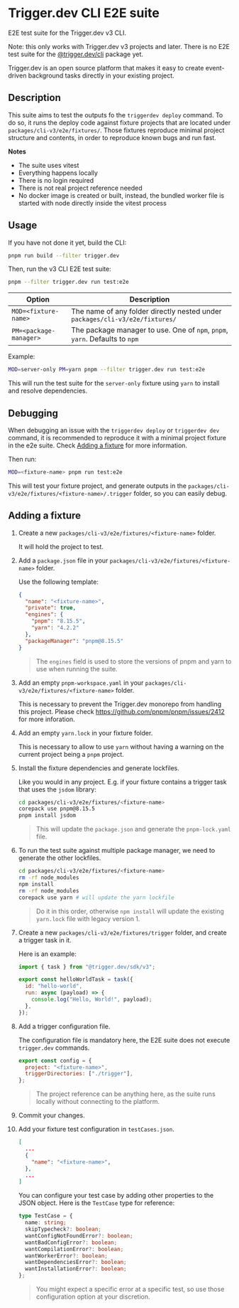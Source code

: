# Trigger.dev CLI E2E suite

E2E test suite for the Trigger.dev v3 CLI.

Note: this only works with Trigger.dev v3 projects and later. There is no E2E test suite for the [@trigger.dev/cli](https://www.npmjs.com/package/@trigger.dev/cli) package yet.

Trigger.dev is an open source platform that makes it easy to create event-driven background tasks directly in your existing project.

## Description

This suite aims to test the outputs fo the `triggerdev deploy` command.
To do so, it runs the deploy code against fixture projects that are located under `packages/cli-v3/e2e/fixtures/`.
Those fixtures reproduce minimal project structure and contents, in order to reproduce known bugs and run fast.

**Notes**
- The suite uses vitest
- Everything happens locally
- There is no login required
- There is not real project reference needed
- No docker image is created or built, instead, the bundled worker file is started with node directly inside the vitest process

## Usage

If you have not done it yet, build the CLI:

```sh
pnpm run build --filter trigger.dev
```

Then, run the v3 CLI E2E test suite:

```sh
pnpm --filter trigger.dev run test:e2e
```

| Option                 | Description                                                                  |
| ---------------------- | ---------------------------------------------------------------------------- |
| `MOD=<fixture-name>`   | The name of any folder directly nested under `packages/cli-v3/e2e/fixtures/` |
| `PM=<package-manager>` | The package manager to use. One of `npm`, `pnpm`, `yarn`. Defaults to `npm`  |

Example:

```sh
MOD=server-only PM=yarn pnpm --filter trigger.dev run test:e2e
```

This will run the test suite for the `server-only` fixture using `yarn` to install and resolve dependencies.

## Debugging

When debugging an issue with the `triggerdev deploy` or `triggerdev dev` command, it is recommended to reproduce it with a minimal project fixture in the e2e suite.
Check [Adding a fixture](#adding-a-fixture) for more information.

Then run:

```sh
MOD=<fixture-name> pnpm run test:e2e
```

This will test your fixture project, and generate outputs in the `packages/cli-v3/e2e/fixtures/<fixture-name>/.trigger` folder, so you can easily debug.

## Adding a fixture

1. Create a new `packages/cli-v3/e2e/fixtures/<fixture-name>` folder.

    It will hold the project to test.

2. Add a `package.json` file in your `packages/cli-v3/e2e/fixtures/<fixture-name>` folder.

    Use the following template:

    ```json package.json
    {
      "name": "<fixture-name>",
      "private": true,
      "engines": {
        "pnpm": "8.15.5",
        "yarn": "4.2.2"
      },
      "packageManager": "pnpm@8.15.5"
    }
    ```

    > The `engines` field is used to store the versions of pnpm and yarn to use when running the suite.

3. Add an empty `pnpm-workspace.yaml` in your `packages/cli-v3/e2e/fixtures/<fixture-name>` folder.

    This is necessary to prevent the Trigger.dev monorepo from handling this project.
    Please check https://github.com/pnpm/pnpm/issues/2412 for more inforation.

4. Add an empty `yarn.lock` in your fixture folder.

    This is necessary to allow to use `yarn` without having a warning on the current project being a `pnpm` project.

5. Install the fixture dependencies and generate lockfiles.

    Like you would in any project.
    E.g. if your fixture contains a trigger task that uses the `jsdom` library:

    ```sh
    cd packages/cli-v3/e2e/fixtures/<fixture-name>
    corepack use pnpm@8.15.5
    pnpm install jsdom
    ```

    > This will update the `package.json` and generate the `pnpm-lock.yaml` file.

6. To run the test suite against multiple package manager, we need to generate the other lockfiles.

    ```sh
    cd packages/cli-v3/e2e/fixtures/<fixture-name>
    rm -rf node_modules
    npm install
    rm -rf node_modules
    corepack use yarn # will update the yarn lockfile
    ```

    > Do it in this order, otherwise `npm install` will update the existing `yarn.lock` file with legacy version 1.

7. Create a new `packages/cli-v3/e2e/fixtures/trigger` folder, and create a trigger task in it.

    Here is an example:

    ```javascript
    import { task } from "@trigger.dev/sdk/v3";

    export const helloWorldTask = task({
      id: "hello-world",
      run: async (payload) => {
        console.log("Hello, World!", payload);
      },
    });
    ```

8. Add a trigger configuration file.

    The configuration file is mandatory here, the E2E suite does not execute `trigger.dev` commands.

    ```javascript
    export const config = {
      project: "<fixture-name>",
      triggerDirectories: ["./trigger"],
    };
    ```

    > The project reference can be anything here, as the suite runs locally without connecting to the platform.

9.  Commit your changes.

10. Add your fixture test configuration in `testCases.json`.

    ```json testCases.json
    [
      ...
      {
        "name": "<fixture-name>",
      },
      ...
    ]
    ```

    You can configure your test case by adding other properties to the JSON object. Here is the `TestCase` type for reference:

    ```typescript
    type TestCase = {
      name: string;
      skipTypecheck?: boolean;
      wantConfigNotFoundError?: boolean;
      wantBadConfigError?: boolean;
      wantCompilationError?: boolean;
      wantWorkerError?: boolean;
      wantDependenciesError?: boolean;
      wantInstallationError?: boolean;
    };
    ```

    > You might expect a specific error at a specific test, so use those configuration option at your discretion.

